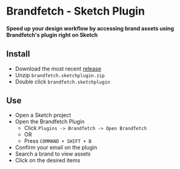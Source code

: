 # Brandfetch - Sketch Plugin

#### Speed up your design workflow by accessing brand assets using Brandfetch's plugin right on Sketch

## Install

- Download the most recent [release](https://github.com/brandfetch/Brandfetch-Sketch-Plugin/releases)
- Unzip `brandfetch.sketchplugin.zip`
- Double click `brandfetch.sketchplugin`


## Use

- Open a Sketch project
- Open the Brandfetch Plugin
  - Click `Plugins -> Brandfetch -> Open Brandfetch`
  - OR
  - Press `COMMAND + SHIFT + B`
- Confirm your email on the plugin
- Search a brand to view assets
- Click on the desired items

